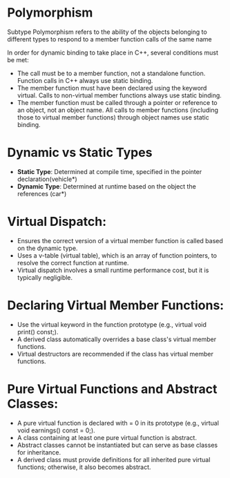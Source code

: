 # Polymorphism
Subtype Polymorphism refers to the ability of the objects belonging to different types to respond to a member function calls of the same name

In order for dynamic binding to take place in C++, several conditions must be met:

- The call must be to a member function, not a standalone function. Function calls in C++ always use static binding.
- The member function must have been declared using the keyword virtual. Calls to non-virtual member functions always use static binding.
- The member function must be called through a pointer or reference to an object, not an object name. All calls to member functions (including those to virtual member functions) through object names use static binding.

# Dynamic vs Static Types
- **Static Type**: Determined at compile time, specified in the pointer declaration(vehicle*)
- **Dynamic Type**: Determined at runtime based on the object the references (car*)

# Virtual Dispatch:

- Ensures the correct version of a virtual member function is called based on the dynamic type.
- Uses a v-table (virtual table), which is an array of function pointers, to resolve the correct function at runtime.
- Virtual dispatch involves a small runtime performance cost, but it is typically negligible.

# Declaring Virtual Member Functions:

- Use the virtual keyword in the function prototype (e.g., virtual void print() const;).
- A derived class automatically overrides a base class's virtual member functions.
- Virtual destructors are recommended if the class has virtual member functions.

# Pure Virtual Functions and Abstract Classes:

- A pure virtual function is declared with = 0 in its prototype (e.g., virtual void earnings() const = 0;).
- A class containing at least one pure virtual function is abstract.
- Abstract classes cannot be instantiated but can serve as base classes for inheritance.
- A derived class must provide definitions for all inherited pure virtual functions; otherwise, it also becomes abstract.